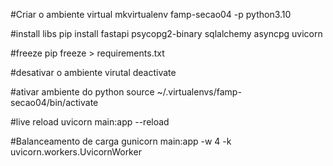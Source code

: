 #Criar o ambiente virtual
mkvirtualenv famp-secao04 -p python3.10

#install libs
pip install fastapi psycopg2-binary sqlalchemy asyncpg uvicorn

#freeze 
pip freeze > requirements.txt

#desativar o ambiente virutal
deactivate

#ativar ambiente do python
source ~/.virtualenvs/famp-secao04/bin/activate

#live reload
uvicorn main:app --reload

#Balanceamento de carga
gunicorn main:app -w 4 -k uvicorn.workers.UvicornWorker